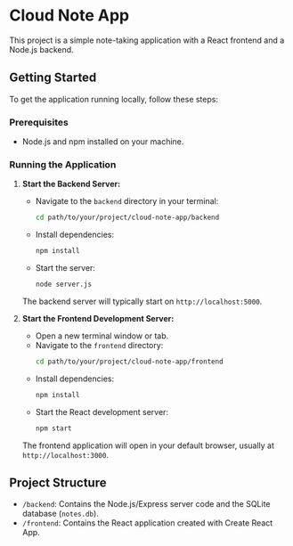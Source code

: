 # Cloud Note App

This project is a simple note-taking application with a React frontend and a Node.js backend.

## Getting Started

To get the application running locally, follow these steps:

### Prerequisites

*   Node.js and npm installed on your machine.

### Running the Application

1.  **Start the Backend Server:**
    *   Navigate to the `backend` directory in your terminal:
        ```bash
        cd path/to/your/project/cloud-note-app/backend
        ```
    *   Install dependencies:
        ```bash
        npm install
        ```
    *   Start the server:
        ```bash
        node server.js
        ```
    The backend server will typically start on `http://localhost:5000`.

2.  **Start the Frontend Development Server:**
    *   Open a new terminal window or tab.
    *   Navigate to the `frontend` directory:
        ```bash
        cd path/to/your/project/cloud-note-app/frontend
        ```
    *   Install dependencies:
        ```bash
        npm install
        ```
    *   Start the React development server:
        ```bash
        npm start
        ```
    The frontend application will open in your default browser, usually at `http://localhost:3000`.


## Project Structure

*   `/backend`: Contains the Node.js/Express server code and the SQLite database (`notes.db`).
*   `/frontend`: Contains the React application created with Create React App.
